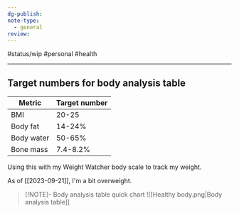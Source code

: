 ```yaml
---
dg-publish: 
note-type:
  - general
review:
---
```


#status/wip #personal #health    

---
## Target numbers for body analysis table

| Metric     | Target number |
| ---------- | ------------- |
| BMI        | 20-25         |
| Body fat   | 14-24%        |
| Body water | 50-65%        |
| Bone mass  | 7.4-8.2%              |

Using this with my Weight Watcher body scale to track my weight. 

As of [[2023-09-21]], I'm a bit overweight.

> [!NOTE]- Body analysis table quick chart 
> ![[Healthy body.png|Body analysis table]]